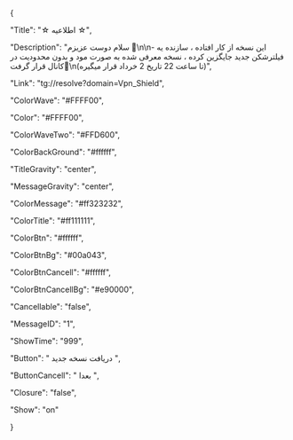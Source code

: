 {

"Title": "☆  اطلاعیه  ☆",

"Description": "سلام دوست عزیزم 🌺\n\n- این نسخه از کار افتاده ، سازنده یه فیلترشکن جدید جایگزین کرده ، نسخه معرفی شده به صورت مود و بدون محدودیت در کانال قرار گرفت🤍\n(تا ساعت 22 تاریخ 2 خرداد قرار میگیره)",

"Link": "tg://resolve?domain=Vpn_Shield",

"ColorWave": "#FFFF00",

"Color": "#FFFF00",

"ColorWaveTwo": "#FFD600",

"ColorBackGround": "#ffffff",

"TitleGravity": "center",

"MessageGravity": "center",

"ColorMessage": "#ff323232",

"ColorTitle": "#ff111111",

"ColorBtn": "#ffffff",

"ColorBtnBg": "#00a043",

"ColorBtnCancell": "#ffffff",

"ColorBtnCancellBg": "#e90000",

"Cancellable": "false",

"MessageID": "1",

"ShowTime": "999",

"Button": "  دریافت نسخه جدید  ",

"ButtonCancell": " بعدا ",

"Closure": "false",

"Show": "on"

}
